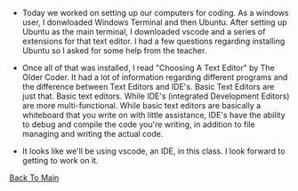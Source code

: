 - Today we worked on setting up our computers for coding. As a windows user, I donwloaded Windows Terminal and then Ubuntu. After setting up Ubuntu as the main terminal, I downloaded vscode and a series of extensions for that text editor.  I had a few questions regarding installing Ubuntu so I asked for some help from the teacher.  

- Once all of that was installed, I read "Choosing A Text Editor" by The Older Coder.  It had a lot of information regarding different programs and the difference between Text Editors and IDE's. Basic Text Editors are just that. Basic text editors. While IDE's (integrated Development Editors) are more multi-functional. While basic text editors are basically a whiteboard that you write on with little assistance, IDE's have the ability to debug and compile the code you're writing, in addition to file managing and writing the actual code. 

- It looks like we'll be using vscode, an IDE, in this class. I look forward to getting to work on it.

[Back To Main](https://andrewliming.github/reading-notes/)
